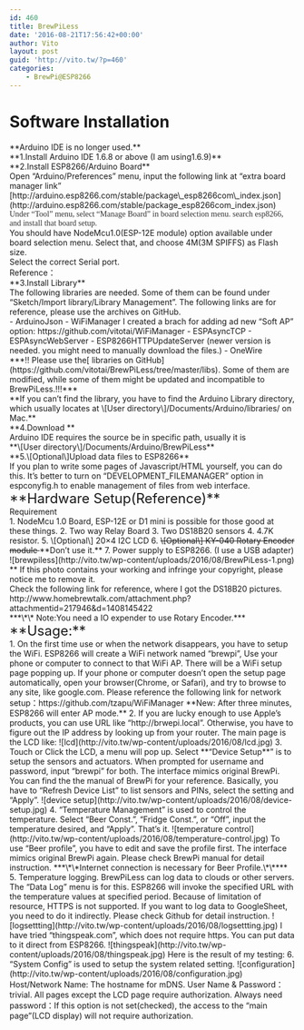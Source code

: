 ```yaml
---
id: 460
title: BrewPiLess
date: '2016-08-21T17:56:42+00:00'
author: Vito
layout: post
guid: 'http://vito.tw/?p=460'
categories:
    - BrewPi@ESP8266
---
```


# **Software Installation**

<div>**Arduino IDE is no longer used.** </div><div>**1.Install Arduino IDE 1.6.8 or above (I am using1.6.9)**</div><div><https://www.arduino.cc/en/main/software></div><div></div><div>**2.Install ESP8266/Arduino Board**</div><div>Open “Arduino/Preferences” menu, input the following link at “extra board manager link”</div><div>[http://arduino.esp8266.com/stable/package\_esp8266com\_index.json](http://arduino.esp8266.com/stable/package_esp8266com_index.json)</div><div><span style="color: #333333;font-family: Consolas">Under “Tool” menu, select “Manage Board” in board selection menu. search </span><span style="color: #333333;font-family: Consolas">esp8266, and install that board setup.</span></div><div>You should have NodeMcu1.0(ESP-12E module) option available under board selection menu. Select that, and choose 4M(3M SPIFFS) as Flash size.</div><div>Select the correct Serial port.</div><div>Reference：<https://github.com/esp8266/Arduino></div><div></div><div>**3.Install Library**</div><div> The following libraries are needed. Some of them can be found under “Sketch/Import library/Library Management”. The following links are for reference, please use the archives on GitHub.</div><div>- ArduinoJson <https://github.com/bblanchon/ArduinoJson>
- WiFiManager <del><https://github.com/tzapu/WiFiManager></del><del> </del> I created a brach for adding ad new “Soft AP” option: https://github.com/vitotai/WiFiManager
- ESPAsyncTCP <https://github.com/me-no-dev/ESPAsyncTCP>
- ESPAsyncWebServer <https://github.com/me-no-dev/ESPAsyncWebServer>
- ESP8266HTTPUpdateServer (newer version is needed. you might need to manually download the files.) <https://github.com/esp8266/Arduino/tree/master/libraries/ESP8266HTTPUpdateServer>
- OneWire <https://github.com/PaulStoffregen/OneWire>

</div><div><div></div><div>***!! Please use the[ libraries on GitHub](https://github.com/vitotai/BrewPiLess/tree/master/libs). Some of them are modified, while some of them might be updated and incompatible to BrewPiLess.!!!***</div><div></div></div><div> **If you can’t find the library, you have to find the Arduino Library directory, which usually locates at \[User directory\]/Documents/Arduino/libraries/ on Mac.**</div><div></div><div></div><div></div><div>**4.Download <https://github.com/vitotai/BrewPiLess>** </div><div>Arduino IDE requires the source be in specific path, usually it is</div><div> **\[User directory\]/Documents/Arduino/BrewPiLess**</div><div></div><div>**5.\[Optional\]Upload data files to ESP8266**</div><div>If you plan to write some pages of Javascript/HTML yourself, you can do this. It’s better to turn on “DEVELOPMENT_FILEMANAGER” option in espconyfig.h to enable management of files from web interface.</div><div><https://github.com/esp8266/Arduino/blob/master/doc/filesystem.md></div><div></div><div><span style="font-size: x-large">**Hardware Setup(Reference)**</span></div><div>Requirement</div>1. NodeMcu 1.0 Board, ESP-12E or D1 mini is possible for those good at these things.
2. Two way Relay Board
3. Two DS18B20 sensors
4. 4.7K resistor.
5. \[Optional\] 20×4 I2C LCD
6. <del>\[Optional\] KY-040 Rotary Encoder module </del>**Don’t use it.**
7. Power supply to ESP8266. (I use a USB adapter)

<div>![brewpiless](http://vito.tw/wp-content/uploads/2016/08/BrewPiLess-1.png)</div><div></div><div>** If this photo contains your working and infringe your copyright, please notice me to remove it.</div><div>Check the following link for reference, where I got the DS18B20 pictures.</div><div>http://www.homebrewtalk.com/attachment.php?attachmentid=217946&amp;d=1408145422</div><div>***\*\* Note:You need a IO expender to use Rotary Encoder.***</div><div><span style="text-decoration: underline"><span style="color: #ff0000"> </span></span></div><div><span style="font-size: x-large">**Usage:**</span></div>1. On the first time use or when the network disappears, you have to setup the WiFi. ESP8266 will create a WiFi network named “brewpi”, Use your phone or computer to connect to that WiFi AP. There will be a WiFi setup page popping up. If your phone or computer doesn’t open the setup page automatically, open your browser(Chrome, or Safari), and try to browse to any site, like google.com.  
    Please reference the following link for network setup：https://github.com/tzapu/WiFiManager  
    **New: After three minutes, ESP8266 will enter AP mode.**
2. If you are lucky enough to use Apple’s products, you can use URL like “http://brwepi.local”. Otherwise, you have to figure out the IP address by looking up from your router. The main page is the LCD like:  
    ![lcd](http://vito.tw/wp-content/uploads/2016/08/lcd.jpg)
3. Touch or Click the LCD, a menu will pop up. Select **“Device Setup**” is to setup the sensors and actuators. When prompted for username and password, input “brewpi” for both. The interface mimics original BrewPi. You can find the the manual of BrewPi for your reference. Basically, you have to “Refresh Device List” to list sensors and PINs, select the setting and “Apply”.  
    ![device setup](http://vito.tw/wp-content/uploads/2016/08/device-setup.jpg)
4. “Temperature Management” is used to control the temperature. Select “Beer Const.”, “Fridge Const.”, or “Off”, input the temperature desired, and “Apply”. That’s it.  
    ![temperature control](http://vito.tw/wp-content/uploads/2016/08/temperature-control.jpg)  
    To use “Beer profile”, you have to edit and save the profile first. The interface mimics original BrewPi again. Please check BrewPi manual for detail instruction.  
    ***\*\*Internet connection is necessary for Beer Profile.\*\****
5. Temperature logging.  
    BrewPiLess can log data to clouds or other servers. The “Data Log” menu is for this. ESP8266 will invoke the specified URL with the temperature values at specified period. Because of limitation of resource, HTTPS is not supported. If you want to log data to GoogleSheet, you need to do it indirectly. Please check Github for detail instruction.  
    ![logsettting](http://vito.tw/wp-content/uploads/2016/08/logsettting.jpg)  
    I have tried “thingspeak.com”, which does not require https. You can put data to it direct from ESP8266.  
    ![thingspeak](http://vito.tw/wp-content/uploads/2016/08/thingspeak.jpg)  
    Here is the result of my testing:  
    <https://thingspeak.com/channels/139809>
6. “System Config” is used to setup the system related setting.  
    ![configuration](http://vito.tw/wp-content/uploads/2016/08/configuration.jpg)  
    Host/Network Name: The hostname for mDNS.  
    User Name &amp; Password：trivial. All pages except the LCD page require authorization.  
    Always need password：If this option is not set(checked), the access to the “main page”(LCD display) will not require authorization.